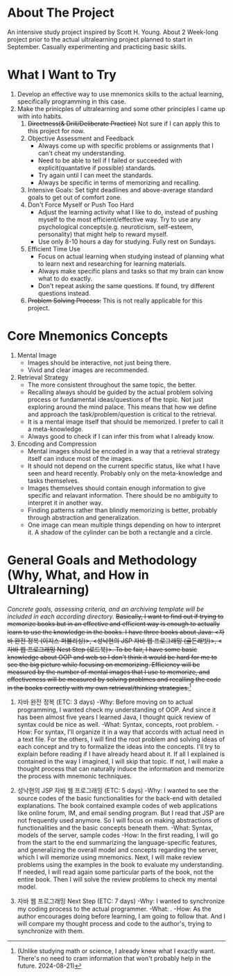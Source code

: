 # About The Project
An intensive study project inspired by Scott H. Young. About 2 Week-long project prior to the actual ultralearning project planned to start in September. Casually experimenting and practicing basic skills.

# What I Want to Try
1. Develop an effective way to use mnemonics skills to the actual learning, specifically programming in this case.
1. Make the prinicples of ultralearning and some other principles I came up with into habits.
   1. ~~Directness(& Drill/Deliberate Practice)~~ Not sure if I can apply this to this project for now.
   1. Objective Assessment and Feedback
      - Always come up with specific problems or assignments that I can't cheat my understanding.
      - Need to be able to tell if I failed or succeeded with explicit(quantative if possible) standards.
      - Try again until I can meet the standards.
      - Always be specific in terms of memorizing and recalling.
   1. Intensive Goals: Set tight deadlines and above-average standard goals to get out of comfort zone.
   1. Don't Force Myself or Push Too Hard
      - Adjust the learning activity what I like to do, instead of pushing myself to the most efficient/effective way. Try to use any psychological concepts(e.g. neuroticism, self-esteem, personality) that might help to reward myself.
      - Use only 8-10 hours a day for studying. Fully rest on Sundays.
   1. Efficient Time Use
      - Focus on actual learning when studying instead of planning what to learn next and researching for learning materials.
      - Always make specific plans and tasks so that my brain can know what to do exactly.
      - Don't repeat asking the same questions. If found, try different questions instead.
   1. ~~Problem Solving Process:~~ This is not really applicable for this project.
      
# Core Mnemonics Concepts
1. Mental Image
   - Images should be interactive, not just being there.
   - Vivid and clear images are recommended.
1. Retrieval Strategy
   - The more consistent throughout the same topic, the better.
   - Recalling always should be guided by the actual problem solving process or fundamental ideas/questions of the topic. Not just exploring around the mind palace. This means that how we define and approach the task/problem/question is critical to the retrieval.
   - It is a mental image itself that should be memorized. I prefer to call it a meta-knowledge.
   - Always good to check if I can infer this from what I already know.
1. Encoding and Compression
   - Mental images should be encoded in a way that a retrieval strategy itself can induce most of the images.
   - It should not depend on the current specific status, like what I have seen and heard recently. Probably only on the meta-knowledge and tasks themselves.
   - Images themselves should contain enough information to give specific and relavant information. There should be no ambiguity to interpret it in another way. 
   - Finding patterns rather than blindly memorizing is better, probably through abstraction and generalization.
   - One image can mean multiple things depending on how to interpret it. A shadow of the cylinder can be both a rectangle and a circle.
   
# General Goals and Methodology (Why, What, and How in Ultralearning)
*Concrete goals, assessing criteria, and an archiving template will be included in each according directory.*
~~Basically, I want to find out if trying to memorize books but in an effective and efficient way is enough to actually learn to use the knowledge in the books. I have three books about Java: <자바 완전 정복 (이지스 퍼블리싱)>, <성낙현의 JSP 자바 웹 프로그래밍 (골든래빗)>, <자바 웹 프로그래밍 Nest Step (로드북)>. To be fair, I have some basic knowledge about OOP and web so I don't think it would be hard for me to see the big picture while focusing on memorizing. Efficiency will be measured by the number of mental images that I use to memorize, and effectiveness will be measured by solving problmes and recalling the code in the books correctly with my own retrieval/thinking strategies.~~[^1]

1. 자바 완전 정복 (ETC: 3 days)
	-Why: Before moving on to actual programming, I wanted check my understanding of OOP. And since it has been almost five years I learned Java, I thought quick review of syntax could be nice as well.
	-What: Syntax, concepts, root problem. 
	-How: For syntax, I'll organize it in a way that accords with actual need in a text file. For the others, I will find the root problem and solving ideas of each concept and try to formalize the ideas into the concepts.
   I'll try to explain before reading if I have already heard about it. If all I explained is contained in the way I imagined, I will skip that topic. If not, I will make a thought process that can naturally induce the information and memorize the process with mnemonic techniques.
   
2. 성낙현의 JSP 자바 웹 프로그래밍 (ETC: 5 days)
	-Why: I wanted to see the source codes of the basic functionalities for the back-end with detailed explanations. The book contained example codes of web applications like online forum, IM, and email sending program. But I read that JSP are not frequently used anymore. So I will focus on making abstractions of functionalities and the basic concepts beneath them.
	-What: Syntax, models of the server, sample codes
	-How: In the first reading, I will go from the start to the end summarizing the language-specific features, and generalizing the overall model and concepts regarding the server, which I will memorize using mnemonics. Next, I will make review problems using the examples in the book to evaluate my understanding. If needed, I will read again some particular parts of the book, not the entire book. Then I will solve the review problems to check my mental model.

3. 자바 웹 프로그래밍 Next Step (ETC: 7 days)
	-Why: I wanted to synchronize my coding process to the actual programmer.
	-What: .
	-How: As the author encourages doing before learning, I am going to follow that. And I will compare my thought process and code to the author's, trying to synchronize with them.

[^1]: (Unlike studying math or science, I already knew what I exactly want. There's no need to cram information that won't probably help in the future. 2024-08-21)
